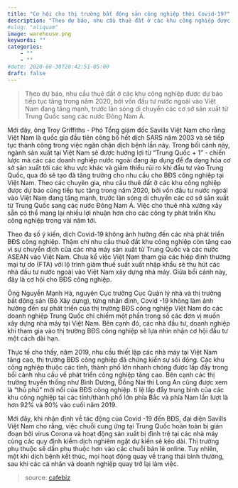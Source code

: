 ```yaml
---
title: "Cơ hội cho thị trường bất động sản công nghiệp thời Covid-19?"
description: "Theo dự báo, nhu cầu thuê đất ở các khu công nghiệp được dự báo tiếp tục tăng trong năm 2020, bởi vốn đầu tư nước ngoài vào Việt Nam đang tăng mạnh, trước làn sóng di chuyển các cơ sở sản xuất từ Trung Quốc sang các nước Đông Nam Á.  "
#slug: "aliquam"
image: warehouse.png
keywords: ""
categories:
    - ""
    - ""
#date: 2020-08-30T20:42:51-05:00
draft: false
---
```


> Theo dự báo, nhu cầu thuê đất ở các khu công nghiệp được dự báo tiếp tục tăng trong năm 2020, bởi vốn đầu tư nước ngoài vào Việt Nam đang tăng mạnh, trước làn sóng di chuyển các cơ sở sản xuất từ Trung Quốc sang các nước Đông Nam Á.

Mới đây, ông Troy Griffiths - Phó Tổng giám đốc Savills Việt Nam cho rằng Việt Nam là quốc gia đầu tiên công bố hết dịch SARS năm 2003 và sẽ tiếp tục thành công trong việc ngăn chặn dịch bệnh lần này. Trong bối cảnh này, ngành sản xuất tại Việt Nam sẽ được hưởng lợi từ “Trung Quốc + 1” - chiến lược mà các các doanh nghiệp nước ngoài đang áp dụng để đa dạng hóa cơ sở sản xuất tới các khu vực khác và giảm thiểu rủi ro khi đầu tư vào Trung Quốc, qua đó sẽ tạo đà tăng trưởng cho nhu cầu cho BĐS công nghiệp tại Việt Nam.
Theo các chuyên gia, nhu cầu thuê đất ở các khu công nghiệp được dự báo cũng tiếp tục tăng trong năm 2020, bởi vốn đầu tư nước ngoài vào Việt Nam đang tăng mạnh, trước làn sóng di chuyển các cơ sở sản xuất từ Trung Quốc sang các nước Đông Nam Á. Việc cho thuê nhà xưởng xây sẵn có thể mang lại nhiều lợi nhuận hơn cho các công ty phát triển Khu công nghiệp trong vài năm tới.

Theo đa số ý kiến, dịch Covid-19 không ảnh hưởng đến các nhà phát triển BĐS công nghiệp. Thậm chí nhu cầu thuê đất khu công nghiệp còn tăng cao vì sự chuyển dịch của các nhà máy sản xuất từ Trung Quốc và các nước ASEAN vào Việt Nam. Chưa kể việc Việt Nam tham gia các hiệp định thương mại tự do (FTA) với lộ trình giảm thuế suất xuất nhập khẩu sẽ thu hút các nhà đầu tư nước ngoài vào Việt Nam xây dựng nhà máy. Giữa bối cảnh này, đây là cơ hội cho BĐS công nghiệp.

Ông Nguyễn Mạnh Hà, nguyên Cục trưởng Cục Quản lý nhà và thị trường bất động sản (Bộ Xây dựng), từng nhận định, Covid -19 không làm ảnh hưởng đến sự phát triển của thị trường BĐS công nghiệp Việt Nam do các doanh nghiệp Trung Quốc chỉ chiếm một phần trong số các đơn vị muốn xây dựng nhà máy tại Việt Nam. Bên cạnh đó, các nhà đầu tư, doanh nghiệp khi tham gia vào thị trường BĐS công nghiệp sẽ lựa nhìn nhận cơ hội đầu tư một cách dài hạn.

Thực tế cho thấy, năm 2019, nhu cầu thiết lập các nhà máy tại Việt Nam tăng cao, thị trường BĐS công nghiệp đã chứng kiến sự sôi động. Các khu công nghiệp thuộc các tỉnh, thành phố lớn nhanh chóng được lấp đầy trong bối cảnh nhu cầu về phát triển công nghiệp tăng cao. Bên cạnh các thị trường truyền thống như Bình Dương, Đồng Nai thì Long An cũng được xem là “thủ phủ” mới nổi của BĐS công nghiệp. tỉ lệ lấp đầy trung bình của các khu công nghiệp tại các tỉnh/thành phố lớn phía Bắc và phía Nam lần lượt là hơn 92% và 80% vào cuối năm 2019.

Mới đây, khi nhận định về tác động của Covid -19 đến BĐS, đại diện Savills Việt Nam cho rằng, việc chuỗi cung ứng tại Trung Quốc hoàn toàn bị gián đoạn bởi virus Corona và hoạt động sản xuất bị đình trệ tại các nhà máy cùng các quy định kiểm dịch nghiêm ngặt dự kiến sẽ kéo dài. Thị trường phụ thuộc sẽ dần phụ thuộc hơn vào các chuỗi bán lẻ online. Tuy nhiên, một khi dịch bệnh kết thúc, mọi hoạt động quay về trạng thái bình thường, sau khi các cá nhân và doanh nghiệp quay trở lại làm việc.

>source: [cafebiz](https://cafef.vn/co-hoi-cho-thi-truong-bat-dong-san-cong-nghiep-thoi-covid-19-20200225174633438.chn)
